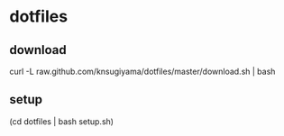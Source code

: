 # dotfiles

## download
curl -L raw.github.com/knsugiyama/dotfiles/master/download.sh | bash

## setup
(cd dotfiles | bash setup.sh)
